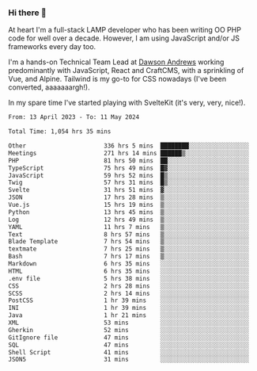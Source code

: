 ### Hi there 👋

<!--
**JamesNock/JamesNock** is a ✨ _special_ ✨ repository because its `README.md` (this file) appears on your GitHub profile.

Here are some ideas to get you started:

- 🔭 I’m currently working on ...
- 🌱 I’m currently learning ...
- 👯 I’m looking to collaborate on ...
- 🤔 I’m looking for help with ...
- 💬 Ask me about ...
- 📫 How to reach me: ...
- 😄 Pronouns: ...
- ⚡ Fun fact: ...
-->
At heart I'm a full-stack LAMP developer who has been writing OO PHP code for well over a decade. However, I am using JavaScript and/or JS frameworks every day too.

I'm a hands-on Technical Team Lead at [Dawson Andrews](https://www.dawsonandrews.com/) working predominantly with JavaScript, React and CraftCMS, with a sprinkling of Vue, and Alpine. Tailwind is my go-to for CSS nowadays (I've been converted, aaaaaaargh!).

In my spare time I've started playing with SvelteKit (it's very, very, nice!).

<!--START_SECTION:waka-->

```txt
From: 13 April 2023 - To: 11 May 2024

Total Time: 1,054 hrs 35 mins

Other                      336 hrs 5 mins  ████████░░░░░░░░░░░░░░░░░   31.88 %
Meetings                   271 hrs 14 mins ██████▒░░░░░░░░░░░░░░░░░░   25.73 %
PHP                        81 hrs 50 mins  ██░░░░░░░░░░░░░░░░░░░░░░░   07.76 %
TypeScript                 75 hrs 49 mins  █▓░░░░░░░░░░░░░░░░░░░░░░░   07.19 %
JavaScript                 59 hrs 52 mins  █▒░░░░░░░░░░░░░░░░░░░░░░░   05.68 %
Twig                       57 hrs 31 mins  █▒░░░░░░░░░░░░░░░░░░░░░░░   05.46 %
Svelte                     31 hrs 51 mins  ▓░░░░░░░░░░░░░░░░░░░░░░░░   03.02 %
JSON                       17 hrs 28 mins  ▒░░░░░░░░░░░░░░░░░░░░░░░░   01.66 %
Vue.js                     15 hrs 19 mins  ▒░░░░░░░░░░░░░░░░░░░░░░░░   01.45 %
Python                     13 hrs 45 mins  ▒░░░░░░░░░░░░░░░░░░░░░░░░   01.30 %
Log                        12 hrs 49 mins  ▒░░░░░░░░░░░░░░░░░░░░░░░░   01.22 %
YAML                       11 hrs 7 mins   ▒░░░░░░░░░░░░░░░░░░░░░░░░   01.05 %
Text                       8 hrs 57 mins   ▒░░░░░░░░░░░░░░░░░░░░░░░░   00.85 %
Blade Template             7 hrs 54 mins   ▒░░░░░░░░░░░░░░░░░░░░░░░░   00.75 %
textmate                   7 hrs 25 mins   ▒░░░░░░░░░░░░░░░░░░░░░░░░   00.70 %
Bash                       7 hrs 17 mins   ▒░░░░░░░░░░░░░░░░░░░░░░░░   00.69 %
Markdown                   6 hrs 35 mins   ░░░░░░░░░░░░░░░░░░░░░░░░░   00.63 %
HTML                       6 hrs 35 mins   ░░░░░░░░░░░░░░░░░░░░░░░░░   00.62 %
.env file                  5 hrs 38 mins   ░░░░░░░░░░░░░░░░░░░░░░░░░   00.53 %
CSS                        2 hrs 28 mins   ░░░░░░░░░░░░░░░░░░░░░░░░░   00.23 %
SCSS                       2 hrs 14 mins   ░░░░░░░░░░░░░░░░░░░░░░░░░   00.21 %
PostCSS                    1 hr 39 mins    ░░░░░░░░░░░░░░░░░░░░░░░░░   00.16 %
INI                        1 hr 39 mins    ░░░░░░░░░░░░░░░░░░░░░░░░░   00.16 %
Java                       1 hr 21 mins    ░░░░░░░░░░░░░░░░░░░░░░░░░   00.13 %
XML                        53 mins         ░░░░░░░░░░░░░░░░░░░░░░░░░   00.09 %
Gherkin                    52 mins         ░░░░░░░░░░░░░░░░░░░░░░░░░   00.08 %
GitIgnore file             47 mins         ░░░░░░░░░░░░░░░░░░░░░░░░░   00.07 %
SQL                        47 mins         ░░░░░░░░░░░░░░░░░░░░░░░░░   00.07 %
Shell Script               41 mins         ░░░░░░░░░░░░░░░░░░░░░░░░░   00.07 %
JSON5                      31 mins         ░░░░░░░░░░░░░░░░░░░░░░░░░   00.05 %
```

<!--END_SECTION:waka-->
